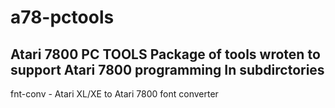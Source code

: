 # a78-pctools
Atari 7800 PC TOOLS
Package of tools wroten to support Atari 7800 programming
In subdirctories
----------------
fnt-conv - Atari XL/XE to Atari 7800 font converter

